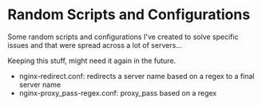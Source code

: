 # Random Scripts and Configurations

Some random scripts and configurations I've created to solve specific issues and that were spread across a lot of servers...

Keeping this stuff, might need it again in the future.

- nginx-redirect.conf: redirects a server name based on a regex to a final server name
- nginx-proxy_pass-regex.conf: proxy_pass based on a regex
